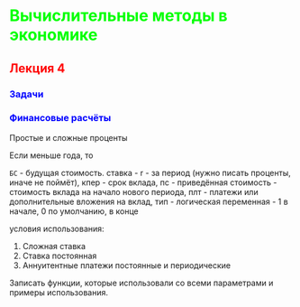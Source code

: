 # <span style="color:lime"> Вычислительные методы в экономике </span>
## <span style="color:red"> Лекция 4 </span>

### <span style="color:blue"> Задачи </span>

### <span style="color:blue"> Финансовые расчёты </span>

Простые и сложные проценты

Если меньше года, то

``БС`` - будущая стоимость. ставка - r - за период (нужно писать проценты, иначе не поймёт), кпер - срок вклада, пс - приведённая стоимость - стоимость вклада на начало нового периода, плт - платежи или дополнительные вложения на вклад, тип - логическая переменная - 1 в начале, 0 по умолчанию, в конце

условия использования:
1. Сложная ставка
2. Ставка постоянная
3. Аннуитентные платежи постоянные и периодические

Записать функции, которые использовали со всеми параметрами и примеры использования.